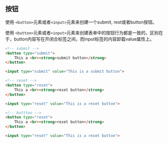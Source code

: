 
## 按钮
使用 `<button>`元素或者`<input>`元素来创建一个submit, rest或者button按钮。

使用 `<button>`元素或者`<input>`元素来创建表单中的按钮行为都是一致的，区别在于，button内容写在开闭合标签之间，而input标签的内容卸载value属性上。

```html
<!-- submit -->
<button type="submit">
    This a <br><strong>submit button</strong>
</button>

<input type="submit" value="This is a submit button">

<!-- reset -->
<button type="reset">
    This a <br><strong>reset button</strong>
</button>

<input type="reset" value="This is a reset button">

<!-- buttton -->
<button type="reset">
    This a <br><strong>reset button</strong>
</button>

<input type="reset" value="This is a reset button">
```